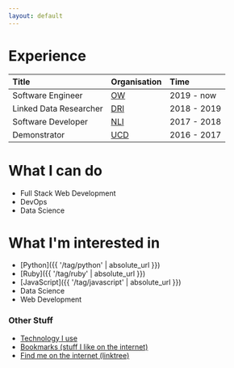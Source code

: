 ```yaml
---
layout: default
---
```



# Experience

| Title                  | Organisation                    | Time        |
|:-----------------------|:--------------------------------|:------------|
| Software Engineer      | [OW]({{site.data.links.ow}})    | 2019 - now  |
| Linked Data Researcher | [DRI]({{site.data.links.dri}})  | 2018 - 2019 |
| Software Developer     | [NLI]({{site.data.links.nli}})  | 2017 - 2018 |
| Demonstrator           | [UCD]({{site.data.links.ucd}})  | 2016 - 2017 |


# What I can do

* Full Stack Web Development
* DevOps
* Data Science


# What I'm interested in

* [Python]({{ '/tag/python' | absolute_url }})
* [Ruby]({{ '/tag/ruby' | absolute_url }})
* [JavaScript]({{ '/tag/javascript' | absolute_url }})
* Data Science
* Web Development

### Other Stuff
* [Technology I use](./uses)
* [Bookmarks (stuff I like on the internet)](./bookmarks)
* [Find me on the internet (linktree)]({{site.data.links.linktree}})